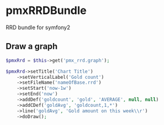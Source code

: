pmxRRDBundle
============

RRD bundle for symfony2





Draw a graph
------------
```php
$pmxRrd = $this->get('pmx_rrd.graph');

$pmxRrd->setTitle('Chart Title')
    ->setVerticalLabel('Gold count')
    ->setFileName('nameOfBase.rrd')
    ->setStart('now-1w')
    ->setEnd('now')
    ->addDef('goldcount', 'gold', 'AVERAGE', null, null)
    ->addCDef('goldAvg', 'goldcount,1,*')
    ->line('goldAvg', 'Gold amount on this week\\r')
    ->doDraw();
```